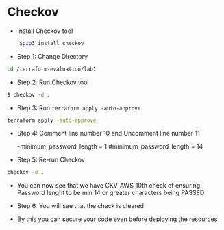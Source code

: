 # Checkov


* Install Checkov tool

```bash
    $pip3 install checkov
```
* Step 1: Change Directory

```bash
cd /terraform-evaluation/lab1
```
* Step 2: Run Checkov tool 

```bash
$ checkov -d .
```

* Step 3: Run `terraform apply -auto-approve`

```bash
terraform apply -auto-approve
```

* Step 4: Comment line number 10 and Uncomment line number 11

  -minimum_password_length = 1
  #minimum_password_length = 14

* Step 5: Re-run Checkov
```bash
checkov -d .
```
* You can now see that we have CKV_AWS_10th check of ensuring Password lenght to be min 14 or greater characters being PASSED
  
* Step 6: You will see that the check is cleared 

* By this you can secure your code even before deploying the resources 
